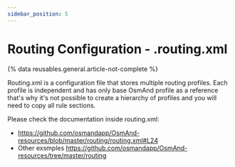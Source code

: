 ```yaml
---
sidebar_position: 5
---
```


# Routing Configuration - .routing.xml

{% data reusables.general.article-not-complete %}

Routing.xml is a configuration file that stores multiple routing profiles. Each profile is independent and has only base OsmAnd profile as a reference that's why it's not possible to create a hierarchy of profiles and you will need to copy all rule sections.

Please check the documentation inside routing.xml:
- https://github.com/osmandapp/OsmAnd-resources/blob/master/routing/routing.xml#L24
- Other exsmples https://github.com/osmandapp/OsmAnd-resources/tree/master/routing


